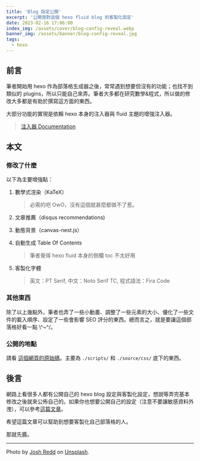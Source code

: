 ```yaml
---
title: 'Blog 設定公開'
excerpt: '公開我對這個 hexo fluid blog 的客製化設定'
date: 2023-02-16 17:06:00
index_img: /assets/cover/blog-config-reveal.webp
banner_img: /assets/banner/blog-config-reveal.jpg
tags:
  - hexo
---
```


<!--lp:skip-all-->

## 前言

筆者開始用 hexo 作為部落格生成器之後，常常遇到想要但沒有的功能；也找不到類似的 plugins，所以只能自己來弄。筆者大多都在研究數學&程式，所以做的修改大多都是有助於撰寫這方面的東西。

大部分功能的實現是依賴 hexo 本身的注入器與 fluid 主題的增強注入器。
> [注入器 Documentation](https://fluid-dev.github.io/hexo-fluid-docs/advance/)

## 本文

### 修改了什麼

以下為主要增強點：

1. 數學式渲染（KaTeX）
    > 必需的吧 OwO，沒有這個就甚麼都做不了惹。

2. 文章推薦（disqus recommendations)

3. 動態背景（canvas-nest.js）

4. 自動生成 Table Of Contents
    > 筆者覺得 hexo fluid 本身的側欄 toc 不太好用

5. 客製化字體
    > 英文：PT Serif, 中文：Noto Serif TC, 程式語法：Fira Code

### 其他東西

除了以上幾點外，筆者也弄了一些小動畫、調整了一些元素的大小、優化了一些文件的載入順序、設定了一些會影響 SEO 評分的東西。總而言之，就是要讓這個部落格好看一點 \\^~^/。

### 公開的地點

請看 [這個網頁的原始碼](https://github.com/phantom0174/phantom0174.github.io)。主要為 `./scripts/` 和 `./source/css/` 底下的東西。

## 後言

網路上看很多人都有公開自己的 hexo blog 設定與客製化設定，想說等弄完基本修改之後就來公佈自己的。如果你也想要公開自己的設定（注意不要讓敏感資料外洩），可以參考[這篇文章](https://guiblogs.com/hexo30-23/)。

希望這篇文章可以幫助到想要客製化自己部落格的人。

那就先醬。

---

Photo by [Josh Redd](https://unsplash.com/@joshredd?utm_source=unsplash&utm_medium=referral&utm_content=creditCopyText) on [Unsplash](https://unsplash.com/photos/zBtM8P2OaeA?utm_source=unsplash&utm_medium=referral&utm_content=creditCopyText).

